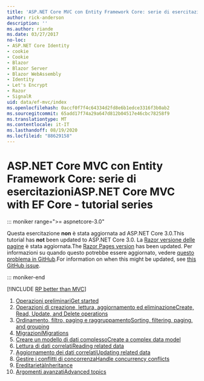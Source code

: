 ```yaml
---
title: 'ASP.NET Core MVC con Entity Framework Core: serie di esercitazioni'
author: rick-anderson
description: ''
ms.author: riande
ms.date: 03/27/2017
no-loc:
- ASP.NET Core Identity
- cookie
- Cookie
- Blazor
- Blazor Server
- Blazor WebAssembly
- Identity
- Let's Encrypt
- Razor
- SignalR
uid: data/ef-mvc/index
ms.openlocfilehash: 0accf0f7f4c64334d2fd8e6b1edce3316f3b0ab2
ms.sourcegitcommit: 65add17f74a29a647d812b04517e46cbc78258f9
ms.translationtype: MT
ms.contentlocale: it-IT
ms.lasthandoff: 08/19/2020
ms.locfileid: "88629158"
---
```

# <a name="aspnet-core-mvc-with-ef-core---tutorial-series"></a><span data-ttu-id="d6bd9-102">ASP.NET Core MVC con Entity Framework Core: serie di esercitazioni</span><span class="sxs-lookup"><span data-stu-id="d6bd9-102">ASP.NET Core MVC with EF Core - tutorial series</span></span>

::: moniker range=">= aspnetcore-3.0"

<span data-ttu-id="d6bd9-103">Questa esercitazione **non** è stata aggiornata ad ASP.NET Core 3.0.</span><span class="sxs-lookup"><span data-stu-id="d6bd9-103">This tutorial has **not** been updated to ASP.NET Core 3.0.</span></span> <span data-ttu-id="d6bd9-104">La [ Razor versione delle pagine](xref:data/ef-rp/intro) è stata aggiornata.</span><span class="sxs-lookup"><span data-stu-id="d6bd9-104">The [Razor Pages version](xref:data/ef-rp/intro) has been updated.</span></span> <span data-ttu-id="d6bd9-105">Per informazioni su quando questo potrebbe essere aggiornato, vedere [questo problema in GitHub](https://github.com/dotnet/AspNetCore.Docs/issues/13920).</span><span class="sxs-lookup"><span data-stu-id="d6bd9-105">For information on when this might be updated, see [this GitHub issue](https://github.com/dotnet/AspNetCore.Docs/issues/13920).</span></span>

::: moniker-end

[!INCLUDE [RP better than MVC](../../includes/RP-EF/rp-over-mvc.md)]

1. [<span data-ttu-id="d6bd9-106">Operazioni preliminari</span><span class="sxs-lookup"><span data-stu-id="d6bd9-106">Get started</span></span>](xref:data/ef-mvc/intro)
1. [<span data-ttu-id="d6bd9-107">Operazioni di creazione, lettura, aggiornamento ed eliminazione</span><span class="sxs-lookup"><span data-stu-id="d6bd9-107">Create, Read, Update, and Delete operations</span></span>](xref:data/ef-mvc/crud)
1. [<span data-ttu-id="d6bd9-108">Ordinamento, filtro, paging e raggruppamento</span><span class="sxs-lookup"><span data-stu-id="d6bd9-108">Sorting, filtering, paging, and grouping</span></span>](xref:data/ef-mvc/sort-filter-page)
1. [<span data-ttu-id="d6bd9-109">Migrazioni</span><span class="sxs-lookup"><span data-stu-id="d6bd9-109">Migrations</span></span>](xref:data/ef-mvc/migrations)
1. [<span data-ttu-id="d6bd9-110">Creare un modello di dati complesso</span><span class="sxs-lookup"><span data-stu-id="d6bd9-110">Create a complex data model</span></span>](xref:data/ef-mvc/complex-data-model)
1. [<span data-ttu-id="d6bd9-111">Lettura di dati correlati</span><span class="sxs-lookup"><span data-stu-id="d6bd9-111">Reading related data</span></span>](xref:data/ef-mvc/read-related-data)
1. [<span data-ttu-id="d6bd9-112">Aggiornamento dei dati correlati</span><span class="sxs-lookup"><span data-stu-id="d6bd9-112">Updating related data</span></span>](xref:data/ef-mvc/update-related-data)
1. [<span data-ttu-id="d6bd9-113">Gestire i conflitti di concorrenza</span><span class="sxs-lookup"><span data-stu-id="d6bd9-113">Handle concurrency conflicts</span></span>](xref:data/ef-mvc/concurrency)
1. [<span data-ttu-id="d6bd9-114">Ereditarietà</span><span class="sxs-lookup"><span data-stu-id="d6bd9-114">Inheritance</span></span>](xref:data/ef-mvc/inheritance)
1. [<span data-ttu-id="d6bd9-115">Argomenti avanzati</span><span class="sxs-lookup"><span data-stu-id="d6bd9-115">Advanced topics</span></span>](xref:data/ef-mvc/advanced)
